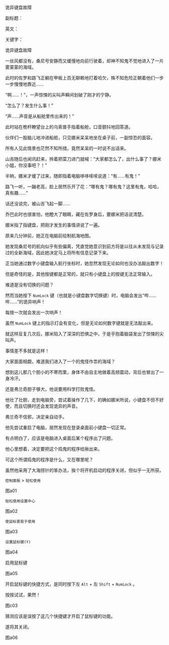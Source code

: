 诡异键盘故障

副标题：

英文：

关键字：



诡异键盘故障



一丝风都没有，桑尼号安静而又缓慢地向前行驶着，却神不知鬼不觉地进入了一片雾蒙蒙的海域。

此时的佐罗和路飞正躺在甲板上百无聊赖地打着哈欠，殊不知危险正朝着他们一步一步慢慢地靠近……



“啊……！”，一声惊悚的尖叫声瞬间划破了刚才的宁静。

“怎么了？发生什么事！”

“声……声音是从船舱里传出来的！”

此时站在桅杆瞭望台上的乌索普手指着船舱，口音颤抖地回答道。



伙伴们一股脑儿地冲进船舱，只见娜米呆呆地坐在桌子前，一副惊恐的面容。

所有人见此情景也茫然不知所措，竟然呆呆的一时说不出话来。

山吉随后也闻讯赶来，拎着把菜刀进门就喊：“大家都怎么了，出什么事了？娜米小姐，你没事吧？！”



半晌，娜米才缓了过来，随即指着电脑哆哆嗦嗦说道：“有……有鬼！”

路飞一听，一蹦老高，脸上居然乐开了花：“哪有鬼？哪有鬼？这里有鬼，哈哈，真有趣……”

话还没说完，被山吉飞起一脚……

乔巴此时也很害怕，他瞪大了眼睛，藏在佐罗身后，要娜米把话说清楚。

娜米指了指键盘，把刚才发生的事情讲说了一遍。



原来几分钟前，她正在电脑前绘制航海地图。

她发现桑尼号的航向似乎有些偏离，凭直觉她意识到前方将是以往从未发现与记录过的全新海域，因此她决定马上将所有信息记录下来。

正当她通过数字小键盘输入航行坐标时，她忽然发现无论如何也没办法敲出数字！

但是奇怪的是，其他按键都是正常的，就只有小键盘上的按键无法正常输入。

难道是没有切换的问题？

然而当她按下 `NumLock` 键（也就是小键盘数字切换键）时，电脑会发出“哔……哔……”的诡异响声！

每按一次就会发出一次响声！

虽然 `NumLock` 键上的指示灯会有变化，但是无论如何数字键就是无法敲出来。

就这样反复几次后，娜米陷入了深深的恐惧之中，于是乎抱着脑袋发出了惊悚的尖叫声。

事情差不多就是这样！



大家面面相觑，难道我们进入了一个的鬼怪作祟的海域？

想到这儿那几个胆小的不寒而栗，身体不由自主地做着高频震动，背后也冒出了一身冷汗。



还是弗兰奇胆子够大，他说要用科学打败鬼怪。

他壮了壮胆，走到电脑旁，尝试着操作了几下，的确如娜米所说，小键盘不但不好使，而且切换时还会发现诡异的声音。



弗兰奇不信邪，决定亲自动手。

他先尝试重启了电脑，居然发现在登录桌面前小键盘一切正常。

有点明白了，应该是电脑进入桌面后某个程序出了问题。

他心里想着，决定要把这个捣鬼的程序给揪出来。

可这个所谓捣鬼的程序是什么，又在哪里呢？



虽然他采用了大海捞针的笨办法，挨个将开机启动的程序关闭，但似乎一无所获。



























`控制面板` > `轻松使用`

图a01



`轻松使用设置中心` 

图a02



`使鼠标更易于使用`

图a03



`设置鼠标键(Y)`

图a04



启用鼠标键

图a05



开启鼠标键的快捷方式，是同时按下左 `Alt` + 左 `Shift` + `NumLock` 。

按按试试，果然！

图c03



猜测应该是误按了这几个快捷键才开启了鼠标键的功能。

遂将其关闭。

图a06

